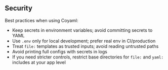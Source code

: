 ## Security

Best practices when using Coyaml:

- Keep secrets in environment variables; avoid committing secrets to YAML
- Use `.env` only for local development; prefer real env in CI/production
- Treat `file:` templates as trusted inputs; avoid reading untrusted paths
- Avoid printing full configs with secrets in logs
- If you need stricter controls, restrict base directories for `file:` and `yaml:` includes at your app level


